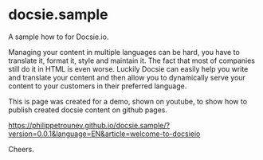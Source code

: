 # docsie.sample
A sample how to for Docsie.io.

Managing your content in multiple languages can be hard, you have to translate it, format it, style and maintain it. The fact that most of companies still do it in HTML is even worse. Luckily Docsie can easily help you write and translate your content and then allow you to dynamically serve your content to your customers in their preferred language. 

This is page was created for a demo, shown on youtube, to show how to publish created docsie content on github pages.

https://philippetrounev.github.io/docsie.sample/?version=0.0.1&language=EN&article=welcome-to-docsieio

Cheers. 
